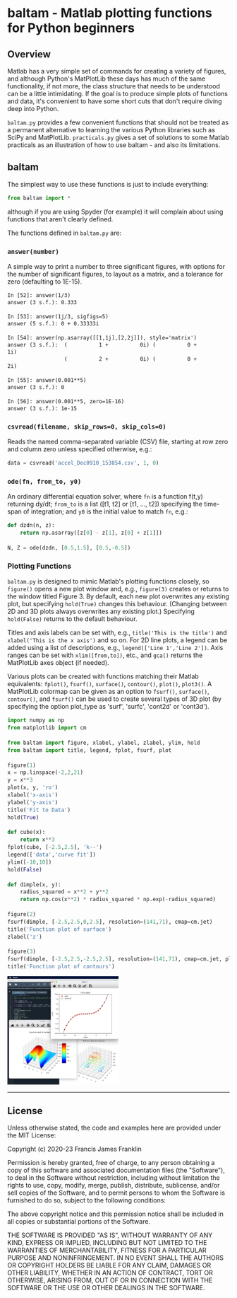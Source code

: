 baltam - Matlab plotting functions for Python beginners
=======================================================

## Overview

Matlab has a very simple set of commands for creating a variety of figures, and although Python's MatPlotLib these days has much of the same functionality, if not more, the class structure that needs to be understood can be a little intimidating. If the goal is to produce simple plots of functions and data, it's convenient to have some short cuts that don't require diving deep into Python.

`baltam.py` provides a few convenient functions that should not be treated as a permanent alternative to learning the various Python libraries such as SciPy and MatPlotLib. `practicals.py` gives a set of solutions to some Matlab practicals as an illustration of how to use baltam - and also its limitations.

## baltam

The simplest way to use these functions is just to include everything:
```python
from baltam import *
```
although if you are using Spyder (for example) it will complain about using functions that aren't clearly defined.

The functions defined in `baltam.py` are:

### `answer(number)`
A simple way to print a number to three significant figures, with options for the number of significant figures, to layout as a matrix, and a tolerance for zero (defaulting to 1E-15).
```
In [52]: answer(1/3)
answer (3 s.f.): 0.333

In [53]: answer(1j/3, sigfigs=5)
answer (5 s.f.): 0 + 0.33333i

In [54]: answer(np.asarray([[1,1j],[2,2j]]), style='matrix')
answer (3 s.f.):  (          1 +          0i) (          0 +          1i)
                  (          2 +          0i) (          0 +          2i)

In [55]: answer(0.001**5)
answer (3 s.f.): 0

In [56]: answer(0.001**5, zero=1E-16)
answer (3 s.f.): 1e-15
```
### `csvread(filename, skip_rows=0, skip_cols=0)`
Reads the named comma-separated variable (CSV) file, starting at row zero and column zero unless specified otherwise, e.g.:
```Python
data = csvread('accel_Dec0910_153854.csv', 1, 0)
```
### `ode(fn, from_to, y0)`
An ordinary differential equation solver, where `fn` is a function f(t,y) returning dy/dt; `from_to` is a list ([t1, t2] or [t1, ..., t2]) specifying the time-span of integration; and `y0` is the initial value to match `fn`, e.g.:
```Python
def dzdn(n, z):
    return np.asarray([z[0] - z[1], z[0] + z[1]])

N, Z = ode(dzdn, [0.5,1.5], [0.5,-0.5])
```
### Plotting Functions
`baltam.py` is designed to mimic Matlab's plotting functions closely, so `figure()` opens a new plot window and, e.g., `figure(3)` creates or returns to the window titled Figure 3. By default, each new plot overwrites any existing plot, but specifying `hold(True)` changes this behaviour. (Changing between 2D and 3D plots always overwrites any existing plot.) Specifying `hold(False)` returns to the default behaviour.

Titles and axis labels can be set with, e.g., `title('This is the title')` and `xlabel('This is the x axis')` and so on. For 2D line plots, a legend can be added using a list of descriptions, e.g., `legend(['Line 1','Line 2'])`. Axis ranges can be set with `xlim([from,to])`, etc., and `gca()` returns the MatPlotLib axes object (if needed).

Various plots can be created with functions matching their Matlab equivalents: `fplot()`, `fsurf()`, `surface()`, `contour()`, `plot()`, `plot3()`. A MatPlotLib colormap can be given as an option to `fsurf()`, `surface()`, `contour()`, and `fsurf()` can be used to create several types of 3D plot (by specifying the option plot_type as 'surf', 'surfc', 'cont2d' or 'cont3d').

```Python
import numpy as np
from matplotlib import cm

from baltam import figure, xlabel, ylabel, zlabel, ylim, hold
from baltam import title, legend, fplot, fsurf, plot

figure(1)
x = np.linspace(-2,2,21)
y = x**3
plot(x, y, 'ro')
xlabel('x-axis')
ylabel('y-axis')
title('Fit to Data')
hold(True)

def cube(x):
    return x**3
fplot(cube, [-2.5,2.5], 'k--')
legend(['data','curve fit'])
ylim([-10,10])
hold(False)

def dimple(x, y):
    radius_squared = x**2 + y**2
    return np.cos(x**2) * radius_squared * np.exp(-radius_squared)

figure(2)
fsurf(dimple, [-2.5,2.5,0,2.5], resolution=(141,71), cmap=cm.jet)
title('Function plot of surface')
zlabel('z')

figure(3)
fsurf(dimple, [-2.5,2.5,-2.5,2.5], resolution=(141,71), cmap=cm.jet, plot_type='cont3d')
title('Function plot of contours')
```

<img style="align:center;width:50%;" src="BaltamPlotsExample.png" width="50%" height="50%" />

--------

## License

Unless otherwise stated, the code and examples here are
provided under the MIT License:

Copyright (c) 2020-23 Francis James Franklin

Permission is hereby granted, free of charge, to any person
obtaining a copy of this software and associated
documentation files (the "Software"), to deal in the
Software without restriction, including without limitation
the rights to use, copy, modify, merge, publish,
distribute, sublicense, and/or sell copies of the Software,
and to permit persons to whom the Software is furnished to
do so, subject to the following conditions:

The above copyright notice and this permission notice shall
be included in all copies or substantial portions of the
Software.

THE SOFTWARE IS PROVIDED "AS IS", WITHOUT WARRANTY OF ANY
KIND, EXPRESS OR IMPLIED, INCLUDING BUT NOT LIMITED TO THE
WARRANTIES OF MERCHANTABILITY, FITNESS FOR A PARTICULAR
PURPOSE AND NONINFRINGEMENT. IN NO EVENT SHALL THE AUTHORS
OR COPYRIGHT HOLDERS BE LIABLE FOR ANY CLAIM, DAMAGES OR
OTHER LIABILITY, WHETHER IN AN ACTION OF CONTRACT, TORT OR
OTHERWISE, ARISING FROM, OUT OF OR IN CONNECTION WITH THE
SOFTWARE OR THE USE OR OTHER DEALINGS IN THE SOFTWARE.
